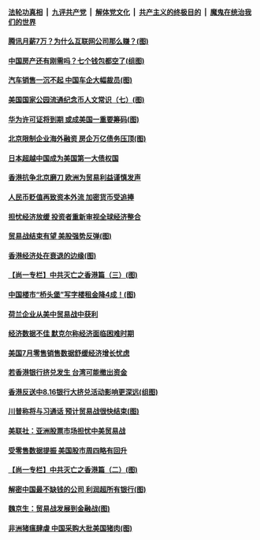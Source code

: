 ####  [法轮功真相](../../../../basic/blob/master/README.md?t=08180052) &nbsp;|&nbsp; [九评共产党](../../../../9ping.md/blob/master/README.md?t=08180052) &nbsp;|&nbsp; [解体党文化](../../../../jtdwh.md/blob/master/README.md?t=08180052)  &nbsp;|&nbsp; [共产主义的终极目的](../../../../gczydzjmd.md/blob/master/README.md?t=08180052) &nbsp;|&nbsp; [魔鬼在统治我们的世界](../../../../mgztzwmdsj.md/blob/master/README.md?t=08180052) 

#### [腾讯月薪7万？为什么互联网公司那么赚？(图)](../pages/p5/904080.md?t=08180052) 

#### [中国房产还有刚需吗？七个钱包都空了(组图)](../pages/p5/904076.md?t=08180052) 

#### [汽车销售一沉不起 中国车企大幅裁员(图)](../pages/p5/904082.md?t=08180052) 

#### [美国国家公园流通纪念币人文常识（七）(图)](../pages/p5/904084.md?t=08180052) 

#### [华为许可证将到期 或成美国一重要筹码(图)](../pages/p5/904035.md?t=08180052) 

#### [北京限制企业海外融资 房企万亿债务压顶(图)](../pages/p5/903983.md?t=08180052) 

#### [日本超越中国成为美国第一大债权国](../pages/p5/904079.md?t=08180052) 

#### [香港抗争北京磨刀 欧洲为贸易利益谨慎发声](../pages/p5/904053.md?t=08180052) 

#### [人民币贬值再致资本外流 加密货币受追捧](../pages/p5/904043.md?t=08180052) 

#### [担忧经济放缓 投资者重新审视全球经济整合](../pages/p5/904041.md?t=08180052) 

#### [贸易战结束有望 美股强势反弹(图)](../pages/p5/904011.md?t=08180052) 

#### [香港经济处在衰退的边缘(图)](../pages/p5/904009.md?t=08180052) 

#### [【尚一专栏】中共灭亡之香港篇（三）(图)](../pages/p5/903760.md?t=08180052) 

#### [中国楼市“桥头堡”写字楼租金降4成！(图)](../pages/p5/903979.md?t=08180052) 

#### [荷兰企业从美中贸易战中获利](../pages/p5/903982.md?t=08180052) 

#### [经济数据不佳 默克尔称经济面临困难时期](../pages/p5/903981.md?t=08180052) 

#### [美国7月零售销售数据舒缓经济增长忧虑](../pages/p5/903980.md?t=08180052) 

#### [若香港银行挤兑发生 台湾可能撤出资金](../pages/p5/903946.md?t=08180052) 

#### [香港反送中8.16银行大挤兑活动影响更深远(组图)](../pages/p5/903945.md?t=08180052) 

#### [川普称将与习通话 预计贸易战很快结束(图)](../pages/p5/903925.md?t=08180052) 

#### [美联社：亚洲股票市场担忧中美贸易战](../pages/p5/903924.md?t=08180052) 

#### [受零售数据提振 美国股市周四略有回升](../pages/p5/903923.md?t=08180052) 

#### [【尚一专栏】中共灭亡之香港篇（二）(图)](../pages/p5/903757.md?t=08180052) 

#### [解密中国最不缺钱的公司 利润超所有银行(图)](../pages/p5/903839.md?t=08180052) 

#### [魏京生：贸易战发展到金融战(图)](../pages/p5/903858.md?t=08180052) 

#### [非洲猪瘟肆虐 中国采购大批美国猪肉(图)](../pages/p5/903855.md?t=08180052) 

